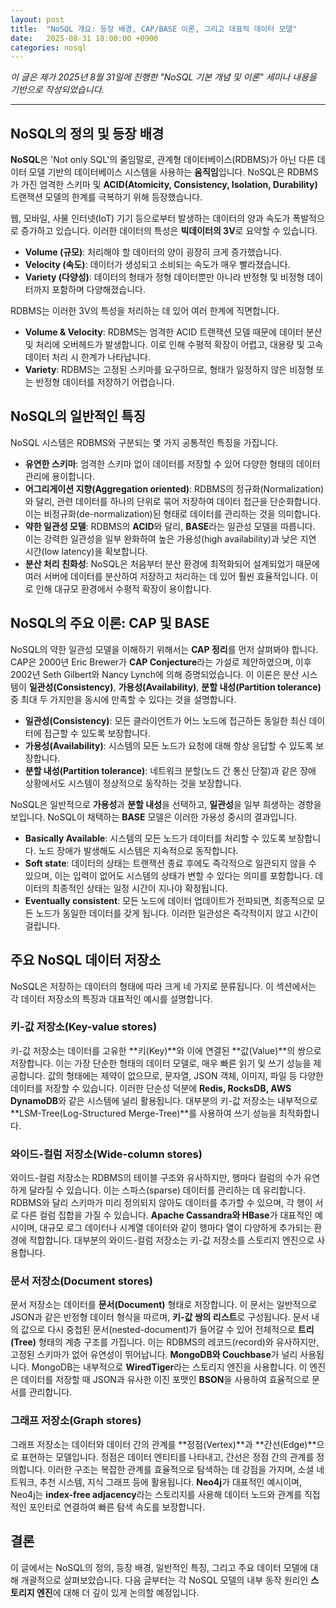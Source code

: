 ```yaml
---
layout: post
title:  "NoSQL 개요: 등장 배경, CAP/BASE 이론, 그리고 대표적 데이터 모델"
date:   2025-08-31 18:00:00 +0900
categories: nosql
---
```


*이 글은 제가 2025년 8월 31일에 진행한 "NoSQL 기본 개념 및 이론" 세미나 내용을 기반으로 작성되었습니다.*

---

## NoSQL의 정의 및 등장 배경
**NoSQL**은 'Not only SQL'의 줄임말로, 관계형 데이터베이스(RDBMS)가 아닌 다른 데이터 모델 기반의 데이터베이스 시스템을 사용하는 **움직임**입니다. NoSQL은 RDBMS가 가진 엄격한 스키마 및 **ACID(Atomicity, Consistency, Isolation, Durability)** 트랜잭션 모델의 한계를 극복하기 위해 등장했습니다.

웹, 모바일, 사물 인터넷(IoT) 기기 등으로부터 발생하는 데이터의 양과 속도가 폭발적으로 증가하고 있습니다. 이러한 데이터의 특성은 **빅데이터의 3V**로 요약할 수 있습니다.

- **Volume (규모)**: 처리해야 할 데이터의 양이 굉장히 크게 증가했습니다.
- **Velocity (속도)**: 데이터가 생성되고 소비되는 속도가 매우 빨라졌습니다.
- **Variety (다양성)**: 데이터의 형태가 정형 데이터뿐만 아니라 반정형 및 비정형 데이터까지 포함하며 다양해졌습니다.

RDBMS는 이러한 3V의 특성을 처리하는 데 있어 여러 한계에 직면합니다.

- **Volume & Velocity**: RDBMS는 엄격한 ACID 트랜잭션 모델 때문에 데이터 분산 및 처리에 오버헤드가 발생합니다. 이로 인해 수평적 확장이 어렵고, 대용량 및 고속 데이터 처리 시 한계가 나타납니다.
- **Variety**: RDBMS는 고정된 스키마를 요구하므로, 형태가 일정하지 않은 비정형 또는 반정형 데이터를 저장하기 어렵습니다.

## NoSQL의 일반적인 특징
NoSQL 시스템은 RDBMS와 구분되는 몇 가지 공통적인 특징을 가집니다.
- **유연한 스키마**: 엄격한 스키마 없이 데이터를 저장할 수 있어 다양한 형태의 데이터 관리에 용이합니다.
- **어그리게이션 지향(Aggregation oriented)**: RDBMS의 정규화(Normalization)와 달리, 관련 데이터를 하나의 단위로 묶어 저장하여 데이터 접근을 단순화합니다. 이는 비정규화(de-normalization)된 형태로 데이터를 관리하는 것을 의미합니다.
- **약한 일관성 모델**: RDBMS의 **ACID**와 달리, **BASE**라는 일관성 모델을 따릅니다. 이는 강력한 일관성을 일부 완화하여 높은 가용성(high availability)과 낮은 지연 시간(low latency)을 확보합니다.
- **분산 처리 친화성**: NoSQL은 처음부터 분산 환경에 최적화되어 설계되었기 때문에 여러 서버에 데이터를 분산하여 저장하고 처리하는 데 있어 훨씬 효율적입니다. 이로 인해 대규모 환경에서 수평적 확장이 용이합니다.

## NoSQL의 주요 이론: CAP 및 BASE

NoSQL의 약한 일관성 모델을 이해하기 위해서는 **CAP 정리**를 먼저 살펴봐야 합니다. CAP은 2000년 Eric Brewer가 **CAP Conjecture**라는 가설로 제안하였으며, 이후 2002년 Seth Gilbert와 Nancy Lynch에 의해 증명되었습니다. 이 이론은 분산 시스템이 **일관성(Consistency)**, **가용성(Availability)**, **분할 내성(Partition tolerance)** 중 최대 두 가지만을 동시에 만족할 수 있다는 것을 설명합니다.

- **일관성(Consistency)**: 모든 클라이언트가 어느 노드에 접근하든 동일한 최신 데이터에 접근할 수 있도록 보장합니다.
- **가용성(Availability)**: 시스템의 모든 노드가 요청에 대해 항상 응답할 수 있도록 보장합니다.
- **분할 내성(Partition tolerance)**: 네트워크 분할(노드 간 통신 단절)과 같은 장애 상황에서도 시스템이 정상적으로 동작하는 것을 보장합니다.

NoSQL은 일반적으로 **가용성**과 **분할 내성**을 선택하고, **일관성**을 일부 희생하는 경향을 보입니다. NoSQL이 채택하는 **BASE** 모델은 이러한 가용성 중시의 결과입니다.

- **Basically Available**: 시스템의 모든 노드가 데이터를 처리할 수 있도록 보장합니다. 노드 장애가 발생해도 시스템은 지속적으로 동작합니다.
- **Soft state**: 데이터의 상태는 트랜잭션 종료 후에도 즉각적으로 일관되지 않을 수 있으며, 이는 입력이 없어도 시스템의 상태가 변할 수 있다는 의미를 포함합니다. 데이터의 최종적인 상태는 일정 시간이 지나야 확정됩니다.
- **Eventually consistent**: 모든 노드에 데이터 업데이트가 전파되면, 최종적으로 모든 노드가 동일한 데이터를 갖게 됩니다. 이러한 일관성은 즉각적이지 않고 시간이 걸립니다.

## 주요 NoSQL 데이터 저장소

NoSQL은 저장하는 데이터의 형태에 따라 크게 네 가지로 분류됩니다. 이 섹션에서는 각 데이터 저장소의 특징과 대표적인 예시를 설명합니다.

### 키-값 저장소(Key-value stores)

키-값 저장소는 데이터를 고유한 **키(Key)**와 이에 연결된 **값(Value)**의 쌍으로 저장합니다. 이는 가장 단순한 형태의 데이터 모델로, 매우 빠른 읽기 및 쓰기 성능을 제공합니다. 값의 형태에는 제약이 없으므로, 문자열, JSON 객체, 이미지, 파일 등 다양한 데이터를 저장할 수 있습니다. 이러한 단순성 덕분에 **Redis, RocksDB, AWS DynamoDB**와 같은 시스템에 널리 활용됩니다. 대부분의 키-값 저장소는 내부적으로 **LSM-Tree(Log-Structured Merge-Tree)**를 사용하여 쓰기 성능을 최적화합니다.

### 와이드-컬럼 저장소(Wide-column stores)

와이드-컬럼 저장소는 RDBMS의 테이블 구조와 유사하지만, 행마다 컬럼의 수가 유연하게 달라질 수 있습니다. 이는 스파스(sparse) 데이터를 관리하는 데 유리합니다. RDBMS와 달리 스키마가 미리 정의되지 않아도 데이터를 추가할 수 있으며, 각 행이 서로 다른 컬럼 집합을 가질 수 있습니다. **Apache Cassandra와 HBase**가 대표적인 예시이며, 대규모 로그 데이터나 시계열 데이터와 같이 행마다 열이 다양하게 추가되는 환경에 적합합니다. 대부분의 와이드-컬럼 저장소는 키-값 저장소를 스토리지 엔진으로 사용합니다.

### 문서 저장소(Document stores)

문서 저장소는 데이터를 **문서(Document)** 형태로 저장합니다. 이 문서는 일반적으로 JSON과 같은 반정형 데이터 형식을 따르며, **키-값 쌍의 리스트**로 구성됩니다. 문서 내의 값으로 다시 중첩된 문서(nested-document)가 들어갈 수 있어 전체적으로 **트리(Tree)** 형태의 계층 구조를 가집니다. 이는 RDBMS의 레코드(record)와 유사하지만, 고정된 스키마가 없어 유연성이 뛰어납니다. **MongoDB와 Couchbase**가 널리 사용됩니다. MongoDB는 내부적으로 **WiredTiger**라는 스토리지 엔진을 사용합니다. 이 엔진은 데이터를 저장할 때 JSON과 유사한 이진 포맷인 **BSON**을 사용하여 효율적으로 문서를 관리합니다.

### 그래프 저장소(Graph stores)

그래프 저장소는 데이터와 데이터 간의 관계를 **정점(Vertex)**과 **간선(Edge)**으로 표현하는 모델입니다. 정점은 데이터 엔티티를 나타내고, 간선은 정점 간의 관계를 정의합니다. 이러한 구조는 복잡한 관계를 효율적으로 탐색하는 데 강점을 가지며, 소셜 네트워크, 추천 시스템, 지식 그래프 등에 활용됩니다. **Neo4j**가 대표적인 예시이며, Neo4j는 **index-free adjacency**라는 스토리지를 사용해 데이터 노드와 관계를 직접적인 포인터로 연결하여 빠른 탐색 속도를 보장합니다.

## 결론

이 글에서는 NoSQL의 정의, 등장 배경, 일반적인 특징, 그리고 주요 데이터 모델에 대해 개괄적으로 살펴보았습니다. 다음 글부터는 각 NoSQL 모델의 내부 동작 원리인 **스토리지 엔진**에 대해 더 깊이 있게 논의할 예정입니다.